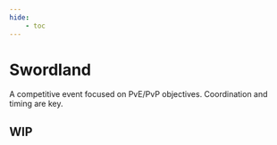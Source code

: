```yaml
---
hide:
	- toc
---
```


# Swordland

A competitive event focused on PvE/PvP objectives. Coordination and timing are key.

## WIP
